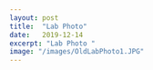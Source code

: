 ```yaml
---
layout: post
title:  "Lab Photo"
date:   2019-12-14
excerpt: "Lab Photo "
image: "/images/OldLabPhoto1.JPG"
---
```



